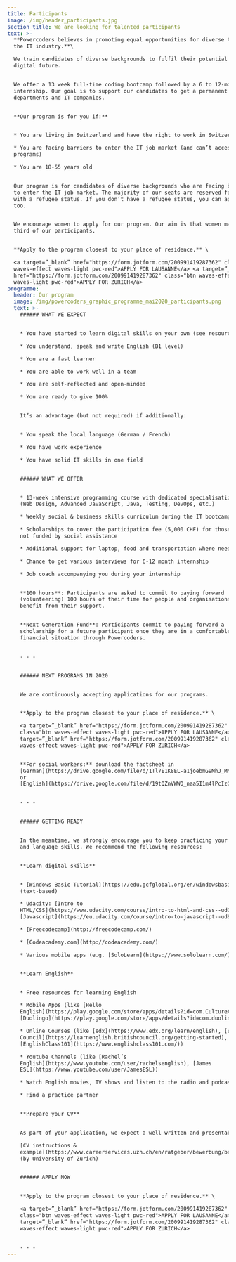 ```yaml
---
title: Participants
image: /img/header_participants.jpg
section_title: We are looking for talented participants
text: >-
  **Powercoders believes in promoting equal opportunities for diverse talents in
  the IT industry.**\

  We train candidates of diverse backgrounds to fulfil their potential in a
  digital future. 


  We offer a 13 week full-time coding bootcamp followed by a 6 to 12-month
  internship. Our goal is to support our candidates to get a permanent job in IT
  departments and IT companies.


  **Our program is for you if:**


  * You are living in Switzerland and have the right to work in Switzerland

  * You are facing barriers to enter the IT job market (and can’t access similar
  programs)

  * You are 18-55 years old


  Our program is for candidates of diverse backgrounds who are facing barriers
  to enter the IT job market. The majority of our seats are reserved for people
  with a refugee status. If you don’t have a refugee status, you can apply,
  too. 


  We encourage women to apply for our program. Our aim is that women make one
  third of our participants.


  **Apply to the program closest to your place of residence.** \

  <a target=”_blank” href="https://form.jotform.com/200991419287362" class="btn
  waves-effect waves-light pwc-red">APPLY FOR LAUSANNE</a> <a target=”_blank”
  href="https://form.jotform.com/200991419287362" class="btn waves-effect
  waves-light pwc-red">APPLY FOR ZURICH</a>
programme:
  header: Our program
  image: /img/powercoders_graphic_programme_mai2020_participants.png
  text: >-
    ###### WHAT WE EXPECT


    * You have started to learn digital skills on your own (see resources below)

    * You understand, speak and write English (B1 level)

    * You are a fast learner

    * You are able to work well in a team

    * You are self-reflected and open-minded

    * You are ready to give 100%


    It’s an advantage (but not required) if additionally:


    * You speak the local language (German / French)

    * You have work experience

    * You have solid IT skills in one field


    ###### WHAT WE OFFER


    * 13-week intensive programming course with dedicated specialisation tracks
    (Web Design, Advanced JavaScript, Java, Testing, DevOps, etc.)

    * Weekly social & business skills curriculum during the IT bootcamp

    * Scholarships to cover the participation fee (5,000 CHF) for those who are
    not funded by social assistance

    * Additional support for laptop, food and transportation where needed

    * Chance to get various interviews for 6-12 month internship

    * Job coach accompanying you during your internship


    **100 hours**: Participants are asked to commit to paying forward
    (volunteering) 100 hours of their time for people and organisations who
    benefit from their support.


    **Next Generation Fund**: Participants commit to paying forward a
    scholarship for a future participant once they are in a comfortable
    financial situation through Powercoders.


    - - -


    ###### NEXT PROGRAMS IN 2020


    We are continuously accepting applications for our programs. 


    **Apply to the program closest to your place of residence.** \

    <a target=”_blank” href="https://form.jotform.com/200991419287362"
    class="btn waves-effect waves-light pwc-red">APPLY FOR LAUSANNE</a> <a
    target=”_blank” href="https://form.jotform.com/200991419287362" class="btn
    waves-effect waves-light pwc-red">APPLY FOR ZURICH</a>   


    **For social workers:** download the factsheet in
    [German](https://drive.google.com/file/d/1Tl7E1K8EL-a1joebmG9MhJ_MY3_yyurV/view?usp=sharing)
    or
    [English](https://drive.google.com/file/d/19tQZnVWWO_naa5I1m4lPcIzG0rX7Y51B/view?usp=sharing)


    - - -


    ###### GETTING READY


    In the meantime, we strongly encourage you to keep practicing your coding
    and language skills. We recommend the following resources: 


    **Learn digital skills**


    * [Windows Basic Tutorial](https://edu.gcfglobal.org/en/windowsbasics/)
    (text-based)

    * Udacity: [Intro to
    HTML/CSS](https://www.udacity.com/course/intro-to-html-and-css--ud001) and
    [Javascript](https://eu.udacity.com/course/intro-to-javascript--ud803)

    * [Freecodecamp](http://freecodecamp.com/)

    * [Codeacademy.com](http://codeacademy.com/)

    * Various mobile apps (e.g. [SoloLearn](https://www.sololearn.com/))


    **Learn English**


    * Free resources for learning English

    * Mobile Apps (like [Hello
    English](https://play.google.com/store/apps/details?id=com.CultureAlley.japanese.english),
    [Duolingo](https://play.google.com/store/apps/details?id=com.duolingo))

    * Online Courses (like [edx](https://www.edx.org/learn/english), [British
    Council](https://learnenglish.britishcouncil.org/getting-started),
    [EnglishClass101](https://www.englishclass101.com/))  

    * Youtube Channels (like [Rachel’s
    English](https://www.youtube.com/user/rachelsenglish), [James
    ESL](https://www.youtube.com/user/JamesESL)) 

    * Watch English movies, TV shows and listen to the radio and podcasts

    * Find a practice partner


    **Prepare your CV**


    As part of your application, we expect a well written and presentable CV. \

    [CV instructions &
    example](https://www.careerservices.uzh.ch/en/ratgeber/bewerbung/bewerbungsdossier/Lebenslauf.html)
    (by University of Zurich)


    ###### APPLY NOW


    **Apply to the program closest to your place of residence.** \

    <a target=”_blank” href="https://form.jotform.com/200991419287362"
    class="btn waves-effect waves-light pwc-red">APPLY FOR LAUSANNE</a> <a
    target=”_blank” href="https://form.jotform.com/200991419287362" class="btn
    waves-effect waves-light pwc-red">APPLY FOR ZURICH</a> 


    - - -
---
```


